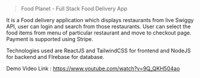 > Food Planet - Full Stack Food Delivery App

It is a Food delivery application which displays restaurants from live Swiggy API, user can login and search from those restaurants. User can select the food items from menu of particular restaurant and move to checkout page. Payment is supported using Stripe.

Technologies used are ReactJS and TailwindCSS for frontend and NodeJS for backend and FIrebase for database. 

Demo Video Link : https://www.youtube.com/watch?v=9Q_QKH504ao
